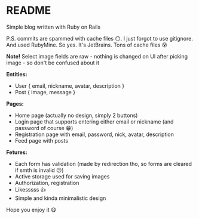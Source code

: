 # README

Simple blog written with Ruby on Rails

P.S. commits are spammed with cache files :no_mouth:. I just forgot to use gitignore. And used RubyMine. So yes. It's JetBrains. Tons of cache files :dizzy_face:

**Note!**
Select image fields are raw - nothing is changed on UI after picking image - so don't be confused about it  

**Entities:**

* User { email, nickname, avatar, description }
* Post { image, message }

**Pages:**

* Home page (actually no design, simply 2 buttons)
* Login page that supports entering either email or nickname (and password of course :grin:)
* Registration page with email, password, nick, avatar, description
* Feed page with posts

**Fetures:**

* Each form has validation (made by redirection tho, so forms are cleared if smth is invalid :confused:)
* Active storage used for saving images
* Authorization, registration
* Likesssss :+1:
* Simple and kinda minimalistic design

Hope you enjoy it :yum:
